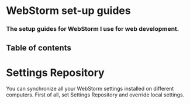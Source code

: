 # WebStorm set-up guides

### The setup guides for WebStorm I use for web development.


## Table of contents


# Settings Repository
You can synchronize all your WebStorm settings installed on different computers.
First of all, set Settings Repository and override local settings.
